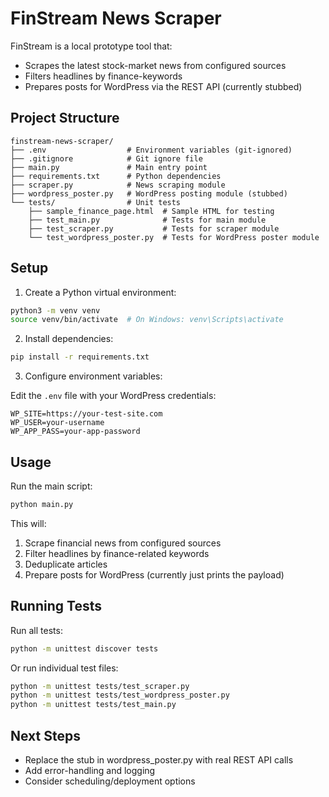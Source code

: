 # FinStream News Scraper

FinStream is a local prototype tool that:

- Scrapes the latest stock-market news from configured sources
- Filters headlines by finance-keywords
- Prepares posts for WordPress via the REST API (currently stubbed)

## Project Structure

```
finstream-news-scraper/
├── .env                  # Environment variables (git-ignored)
├── .gitignore            # Git ignore file
├── main.py               # Main entry point
├── requirements.txt      # Python dependencies
├── scraper.py            # News scraping module
├── wordpress_poster.py   # WordPress posting module (stubbed)
└── tests/                # Unit tests
    ├── sample_finance_page.html  # Sample HTML for testing
    ├── test_main.py              # Tests for main module
    ├── test_scraper.py           # Tests for scraper module
    └── test_wordpress_poster.py  # Tests for WordPress poster module
```

## Setup

1. Create a Python virtual environment:

```bash
python3 -m venv venv
source venv/bin/activate  # On Windows: venv\Scripts\activate
```

2. Install dependencies:

```bash
pip install -r requirements.txt
```

3. Configure environment variables:

Edit the `.env` file with your WordPress credentials:

```
WP_SITE=https://your-test-site.com
WP_USER=your-username
WP_APP_PASS=your-app-password
```

## Usage

Run the main script:

```bash
python main.py
```

This will:
1. Scrape financial news from configured sources
2. Filter headlines by finance-related keywords
3. Deduplicate articles
4. Prepare posts for WordPress (currently just prints the payload)

## Running Tests

Run all tests:

```bash
python -m unittest discover tests
```

Or run individual test files:

```bash
python -m unittest tests/test_scraper.py
python -m unittest tests/test_wordpress_poster.py
python -m unittest tests/test_main.py
```

## Next Steps

- Replace the stub in wordpress_poster.py with real REST API calls
- Add error-handling and logging
- Consider scheduling/deployment options
